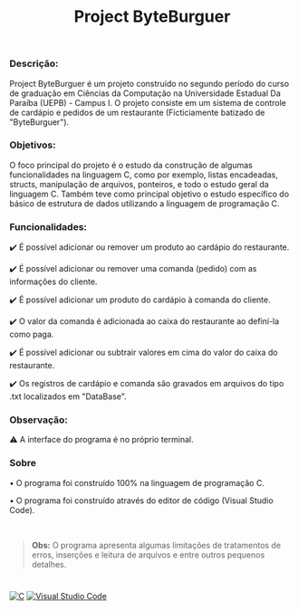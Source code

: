 <header>
  <h1><strong>Project ByteBurguer</strong></h1>
</header>

<h3>Descrição:</h3>
<p>Project ByteBurguer é um projeto construído no segundo período do curso de graduação em Ciências da Computação na Universidade Estadual Da Paraíba (UEPB) - Campus I. O projeto consiste em um sistema de controle de cardápio e pedidos de um restaurante (Ficticiamente batizado de "ByteBurguer").</p>

<h3><strong>Objetivos:</strong></h3>
<p>O foco principal do projeto é o estudo da construção de algumas funcionalidades na linguagem C, como por exemplo, listas encadeadas, structs, manipulação de arquivos, ponteiros, e todo o estudo geral da linguagem C. Também teve como principal objetivo o estudo específico do básico de estrutura de dados utilizando a linguagem de programação C.</p>

<h3><strong>Funcionalidades:</strong></h3>
<p>✔️ É possível adicionar ou remover um produto ao cardápio do restaurante.</p>
<p>✔️ É possível adicionar ou remover uma comanda (pedido) com as informações do cliente.</p>
<p>✔️ É possível adicionar um produto do cardápio à comanda do cliente.</p>
<p>✔️ O valor da comanda é adicionada ao caixa do restaurante ao definí-la como paga.</p>
<p>✔️ É possível adicionar ou subtrair valores em cima do valor do caixa do restaurante.</p>
<p>✔️ Os registros de cardápio e comanda são gravados em arquivos do tipo .txt localizados em "DataBase".</p>

<h3><strong>Observação:</strong></h3>
<p>⚠️ A interface do programa é no próprio terminal.</p>

<h3>Sobre</h3>
<p>• O programa foi construído 100% na linguagem de programação C.</p>
<p>• O programa foi construído através do editor de código (Visual Studio Code).</p>

<br>

<blockquote><strong>Obs:</strong> O programa apresenta algumas limitações de tratamentos de erros, inserções e leitura de arquivos e entre outros pequenos detalhes.</blockquote>

<h1></h1>

<a href="https://visualstudio.microsoft.com/pt-br/vs/features/cplusplus/">![C](https://img.shields.io/badge/c-%2300599C.svg?style=for-the-badge&logo=c&logoColor=white)</a>
<a href="https://code.visualstudio.com/">![Visual Studio Code](https://img.shields.io/badge/Visual%20Studio%20Code-0078d7.svg?style=for-the-badge&logo=visual-studio-code&logoColor=white)</a>
